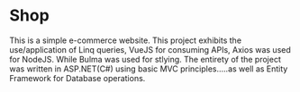 # Shop
This is a simple e-commerce website.
This project exhibits the use/application of Linq queries, VueJS for consuming APIs, Axios was used for NodeJS.
While Bulma was used for stlying. 
The entirety of the project was written in ASP.NET(C#) using basic MVC principles.....as well as Entity Framework for Database operations.
